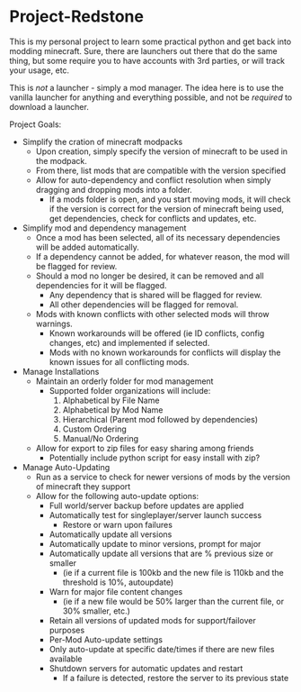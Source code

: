 # Project-Redstone
This is my personal project to learn some practical python and get back into modding minecraft.  Sure, there are launchers out there that do the same thing, but some require you to have accounts with 3rd parties, or will track your usage, etc.

This is _not_ a launcher - simply a mod manager.  The idea here is to use the vanilla launcher for anything and everything possible, and not be _required_ to download a launcher.

Project Goals:

* Simplify the cration of minecraft modpacks
    * Upon creation, simply specify the version of minecraft to be used in the modpack.
    * From there, list mods that are compatible with the version specified
    * Allow for auto-dependency and conflict resolution when simply dragging and dropping mods into a folder.
        * If a mods folder is open, and you start moving mods, it will check if the version is correct for the version of minecraft being used, get dependencies, check for conflicts and updates, etc.
* Simplify mod and dependency management
    * Once a mod has been selected, all of its necessary dependencies will be added automatically.
    * If a dependency cannot be added, for whatever reason, the mod will be flagged for review.
    * Should a mod no longer be desired, it can be removed and all dependencies for it will be flagged.
        * Any dependency that is shared will be flagged for review.
        * All other dependencies will be flagged for removal.
    * Mods with known conflicts with other selected mods will throw warnings.
        * Known workarounds will be offered (ie ID conflicts, config changes, etc) and implemented if selected.
        * Mods with no known workarounds for conflicts will display the known issues for all conflicting mods.
* Manage Installations
    * Maintain an orderly folder for mod management
        * Supported folder organizations will include:
            1) Alphabetical by File Name
            2) Alphabetical by Mod Name
            3) Hierarchical (Parent mod followed by dependencies)
            4) Custom Ordering
            5) Manual/No Ordering
    * Allow for export to zip files for easy sharing among friends
        * Potentially include python script for easy install with zip?
* Manage Auto-Updating
    * Run as a service to check for newer versions of mods by the version of minecraft they support
    * Allow for the following auto-update options:
        * Full world/server backup before updates are applied
        * Automatically test for singleplayer/server launch success
            * Restore or warn upon failures
        * Automatically update all versions
        * Automatically update to minor versions, prompt for major
        * Automatically update all versions that are % previous size or smaller
            * (ie if a current file is 100kb and the new file is 110kb and the threshold is 10%, autoupdate)
        * Warn for major file content changes
            * (ie if a new file would be 50% larger than the current file, or 30% smaller, etc.)
        * Retain all versions of updated mods for support/failover purposes
        * Per-Mod Auto-update settings
        * Only auto-update at specific date/times if there are new files available
        * Shutdown servers for automatic updates and restart
            * If a failure is detected, restore the server to its previous state